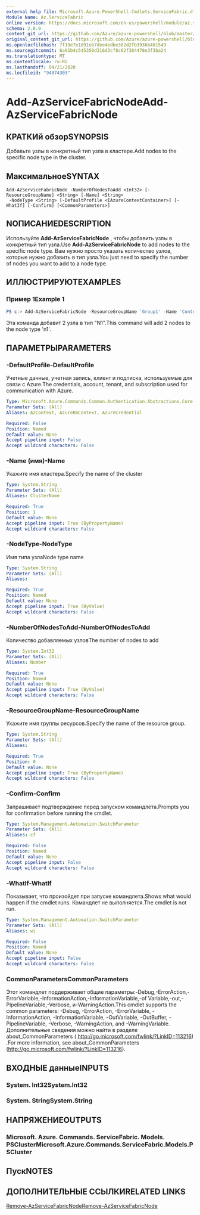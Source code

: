 ```yaml
---
external help file: Microsoft.Azure.PowerShell.Cmdlets.ServiceFabric.dll-Help.xml
Module Name: Az.ServiceFabric
online version: https://docs.microsoft.com/en-us/powershell/module/az.servicefabric/add-azservicefabricnode
schema: 2.0.0
content_git_url: https://github.com/Azure/azure-powershell/blob/master/src/ServiceFabric/ServiceFabric/help/Add-AzServiceFabricNode.md
original_content_git_url: https://github.com/Azure/azure-powershell/blob/master/src/ServiceFabric/ServiceFabric/help/Add-AzServiceFabricNode.md
ms.openlocfilehash: 7f19e7e1891eb7dee4edbe382d2fb3936b401549
ms.sourcegitcommit: 6a91b4c545350d316d3cf8c62f384478e3f3ba24
ms.translationtype: MT
ms.contentlocale: ru-RU
ms.lasthandoff: 04/21/2020
ms.locfileid: "94074303"
---
```

# <span data-ttu-id="c2650-101">Add-AzServiceFabricNode</span><span class="sxs-lookup"><span data-stu-id="c2650-101">Add-AzServiceFabricNode</span></span>

## <span data-ttu-id="c2650-102">КРАТКИй обзор</span><span class="sxs-lookup"><span data-stu-id="c2650-102">SYNOPSIS</span></span>
<span data-ttu-id="c2650-103">Добавьте узлы в конкретный тип узла в кластере.</span><span class="sxs-lookup"><span data-stu-id="c2650-103">Add nodes to the specific node type in the cluster.</span></span>

## <span data-ttu-id="c2650-104">Максимальное</span><span class="sxs-lookup"><span data-stu-id="c2650-104">SYNTAX</span></span>

```
Add-AzServiceFabricNode -NumberOfNodesToAdd <Int32> [-ResourceGroupName] <String> [-Name] <String>
 -NodeType <String> [-DefaultProfile <IAzureContextContainer>] [-WhatIf] [-Confirm] [<CommonParameters>]
```

## <span data-ttu-id="c2650-105">NОПИСАНИЕ</span><span class="sxs-lookup"><span data-stu-id="c2650-105">DESCRIPTION</span></span>
<span data-ttu-id="c2650-106">Используйте **Add-AzServiceFabricNode** , чтобы добавить узлы в конкретный тип узла.</span><span class="sxs-lookup"><span data-stu-id="c2650-106">Use **Add-AzServiceFabricNode** to add nodes to the specific node type.</span></span> <span data-ttu-id="c2650-107">Вам нужно просто указать количество узлов, которые нужно добавить в тип узла.</span><span class="sxs-lookup"><span data-stu-id="c2650-107">You just need to specify the number of nodes you want to add to a node type.</span></span>

## <span data-ttu-id="c2650-108">ИЛЛЮСТРИРУЮТ</span><span class="sxs-lookup"><span data-stu-id="c2650-108">EXAMPLES</span></span>

### <span data-ttu-id="c2650-109">Пример 1</span><span class="sxs-lookup"><span data-stu-id="c2650-109">Example 1</span></span>
```powershell
PS c:> Add-AzServiceFabricNode -ResourceGroupName 'Group1' -Name 'Contoso01SFCluster' -NumberOfNodesToAdd 2 -NodeTypeName 'nt1'
```

<span data-ttu-id="c2650-110">Эта команда добавит 2 узла в тип "N1".</span><span class="sxs-lookup"><span data-stu-id="c2650-110">This command will add 2 nodes to the node type 'n1'.</span></span>

## <span data-ttu-id="c2650-111">ПАРАМЕТРЫ</span><span class="sxs-lookup"><span data-stu-id="c2650-111">PARAMETERS</span></span>

### <span data-ttu-id="c2650-112">-DefaultProfile</span><span class="sxs-lookup"><span data-stu-id="c2650-112">-DefaultProfile</span></span>
<span data-ttu-id="c2650-113">Учетные данные, учетная запись, клиент и подписка, используемые для связи с Azure.</span><span class="sxs-lookup"><span data-stu-id="c2650-113">The credentials, account, tenant, and subscription used for communication with Azure.</span></span>

```yaml
Type: Microsoft.Azure.Commands.Common.Authentication.Abstractions.Core.IAzureContextContainer
Parameter Sets: (All)
Aliases: AzContext, AzureRmContext, AzureCredential

Required: False
Position: Named
Default value: None
Accept pipeline input: False
Accept wildcard characters: False
```

### <span data-ttu-id="c2650-114">-Name (имя)</span><span class="sxs-lookup"><span data-stu-id="c2650-114">-Name</span></span>
<span data-ttu-id="c2650-115">Укажите имя кластера.</span><span class="sxs-lookup"><span data-stu-id="c2650-115">Specify the name of the cluster</span></span>

```yaml
Type: System.String
Parameter Sets: (All)
Aliases: ClusterName

Required: True
Position: 1
Default value: None
Accept pipeline input: True (ByPropertyName)
Accept wildcard characters: False
```

### <span data-ttu-id="c2650-116">-NodeType</span><span class="sxs-lookup"><span data-stu-id="c2650-116">-NodeType</span></span>
<span data-ttu-id="c2650-117">Имя типа узла</span><span class="sxs-lookup"><span data-stu-id="c2650-117">Node type name</span></span>

```yaml
Type: System.String
Parameter Sets: (All)
Aliases:

Required: True
Position: Named
Default value: None
Accept pipeline input: True (ByValue)
Accept wildcard characters: False
```

### <span data-ttu-id="c2650-118">-NumberOfNodesToAdd</span><span class="sxs-lookup"><span data-stu-id="c2650-118">-NumberOfNodesToAdd</span></span>
<span data-ttu-id="c2650-119">Количество добавляемых узлов</span><span class="sxs-lookup"><span data-stu-id="c2650-119">The number of nodes to add</span></span>

```yaml
Type: System.Int32
Parameter Sets: (All)
Aliases: Number

Required: True
Position: Named
Default value: None
Accept pipeline input: True (ByValue)
Accept wildcard characters: False
```

### <span data-ttu-id="c2650-120">-ResourceGroupName</span><span class="sxs-lookup"><span data-stu-id="c2650-120">-ResourceGroupName</span></span>
<span data-ttu-id="c2650-121">Укажите имя группы ресурсов.</span><span class="sxs-lookup"><span data-stu-id="c2650-121">Specify the name of the resource group.</span></span>

```yaml
Type: System.String
Parameter Sets: (All)
Aliases:

Required: True
Position: 0
Default value: None
Accept pipeline input: True (ByPropertyName)
Accept wildcard characters: False
```

### <span data-ttu-id="c2650-122">-Confirm</span><span class="sxs-lookup"><span data-stu-id="c2650-122">-Confirm</span></span>
<span data-ttu-id="c2650-123">Запрашивает подтверждение перед запуском командлета.</span><span class="sxs-lookup"><span data-stu-id="c2650-123">Prompts you for confirmation before running the cmdlet.</span></span>

```yaml
Type: System.Management.Automation.SwitchParameter
Parameter Sets: (All)
Aliases: cf

Required: False
Position: Named
Default value: None
Accept pipeline input: False
Accept wildcard characters: False
```

### <span data-ttu-id="c2650-124">-WhatIf</span><span class="sxs-lookup"><span data-stu-id="c2650-124">-WhatIf</span></span>
<span data-ttu-id="c2650-125">Показывает, что произойдет при запуске командлета.</span><span class="sxs-lookup"><span data-stu-id="c2650-125">Shows what would happen if the cmdlet runs.</span></span>
<span data-ttu-id="c2650-126">Командлет не выполняется.</span><span class="sxs-lookup"><span data-stu-id="c2650-126">The cmdlet is not run.</span></span>

```yaml
Type: System.Management.Automation.SwitchParameter
Parameter Sets: (All)
Aliases: wi

Required: False
Position: Named
Default value: None
Accept pipeline input: False
Accept wildcard characters: False
```

### <span data-ttu-id="c2650-127">CommonParameters</span><span class="sxs-lookup"><span data-stu-id="c2650-127">CommonParameters</span></span>
<span data-ttu-id="c2650-128">Этот командлет поддерживает общие параметры:-Debug,-ErrorAction,-ErrorVariable,-InformationAction,-InformationVariable,-of Variable,-out,-PipelineVariable,-Verbose, и-WarningAction.</span><span class="sxs-lookup"><span data-stu-id="c2650-128">This cmdlet supports the common parameters: -Debug, -ErrorAction, -ErrorVariable, -InformationAction, -InformationVariable, -OutVariable, -OutBuffer, -PipelineVariable, -Verbose, -WarningAction, and -WarningVariable.</span></span> <span data-ttu-id="c2650-129">Дополнительные сведения можно найти в разделе about_CommonParameters ( http://go.microsoft.com/fwlink/?LinkID=113216) .</span><span class="sxs-lookup"><span data-stu-id="c2650-129">For more information, see about_CommonParameters (http://go.microsoft.com/fwlink/?LinkID=113216).</span></span>

## <span data-ttu-id="c2650-130">ВХОДНЫЕ данные</span><span class="sxs-lookup"><span data-stu-id="c2650-130">INPUTS</span></span>

### <span data-ttu-id="c2650-131">System. Int32</span><span class="sxs-lookup"><span data-stu-id="c2650-131">System.Int32</span></span>

### <span data-ttu-id="c2650-132">System. String</span><span class="sxs-lookup"><span data-stu-id="c2650-132">System.String</span></span>

## <span data-ttu-id="c2650-133">НАПРЯЖЕНИЕ</span><span class="sxs-lookup"><span data-stu-id="c2650-133">OUTPUTS</span></span>

### <span data-ttu-id="c2650-134">Microsoft. Azure. Commands. ServiceFabric. Models. PSCluster</span><span class="sxs-lookup"><span data-stu-id="c2650-134">Microsoft.Azure.Commands.ServiceFabric.Models.PSCluster</span></span>

## <span data-ttu-id="c2650-135">Пуск</span><span class="sxs-lookup"><span data-stu-id="c2650-135">NOTES</span></span>

## <span data-ttu-id="c2650-136">ДОПОЛНИТЕЛЬНЫЕ ССЫЛКИ</span><span class="sxs-lookup"><span data-stu-id="c2650-136">RELATED LINKS</span></span>

[<span data-ttu-id="c2650-137">Remove-AzServiceFabricNode</span><span class="sxs-lookup"><span data-stu-id="c2650-137">Remove-AzServiceFabricNode</span></span>](./Remove-AzServiceFabricNode.md)
